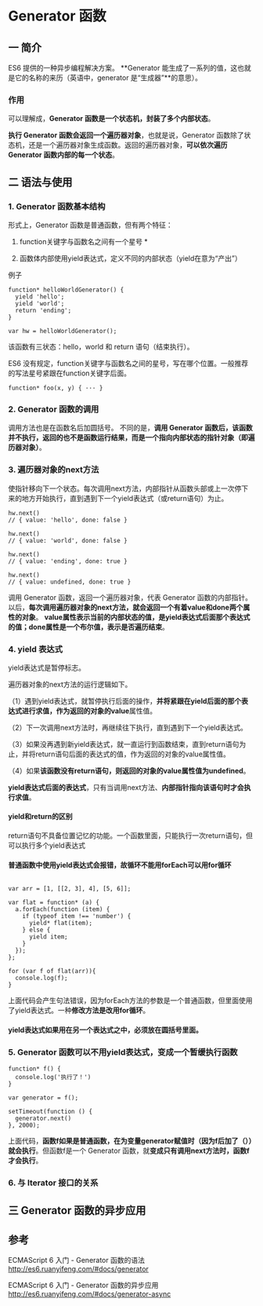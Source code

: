 # Generator 函数

## 一 简介
ES6 提供的一种异步编程解决方案。
**Generator 能生成了一系列的值，这也就是它的名称的来历（英语中，generator 是“生成器”**的意思）。

### 作用
可以理解成，**Generator 函数是一个状态机，封装了多个内部状态**。

**执行 Generator 函数会返回一个遍历器对象**，也就是说，Generator 函数除了状态机，还是一个遍历器对象生成函数。返回的遍历器对象，**可以依次遍历 Generator 函数内部的每一个状态**。


## 二 语法与使用

### 1. Generator 函数基本结构

形式上，Generator 函数是普通函数，但有两个特征：

1. function关键字与函数名之间有一个星号 * 

2. 函数体内部使用yield表达式，定义不同的内部状态（yield在意为“产出”）

例子


```
function* helloWorldGenerator() {
  yield 'hello';
  yield 'world';
  return 'ending';
}

var hw = helloWorldGenerator();
```
该函数有三状态：hello，world 和 return 语句（结束执行）。

ES6 没有规定，function关键字与函数名之间的星号，写在哪个位置。一般推荐的写法星号紧跟在function关键字后面。

```
function* foo(x, y) { ··· }
```

### 2. Generator 函数的调用

调用方法也是在函数名后加圆括号。
不同的是，**调用 Generator 函数后，该函数并不执行，返回的也不是函数运行结果，而是一个指向内部状态的指针对象（即遍历器对象）**。

### 3. 遍历器对象的next方法

使指针移向下一个状态。每次调用next方法，内部指针从函数头部或上一次停下来的地方开始执行，直到遇到下一个yield表达式（或return语句）为止。



```
hw.next()
// { value: 'hello', done: false }

hw.next()
// { value: 'world', done: false }

hw.next()
// { value: 'ending', done: true }

hw.next()
// { value: undefined, done: true }
```

调用 Generator 函数，返回一个遍历器对象，代表 Generator 函数的内部指针。以后，**每次调用遍历器对象的next方法，就会返回一个有着value和done两个属性的对象**。
**value属性表示当前的内部状态的值，是yield表达式后面那个表达式的值；done属性是一个布尔值，表示是否遍历结束**。


### 4. yield 表达式

yield表达式是暂停标志。

遍历器对象的next方法的运行逻辑如下。

（1）遇到yield表达式，就暂停执行后面的操作，**并将紧跟在yield后面的那个表达式进行求值，作为返回的对象的value**属性值。

（2）下一次调用next方法时，再继续往下执行，直到遇到下一个yield表达式。

（3）如果没再遇到新yield表达式，就一直运行到函数结束，直到return语句为止，并将return语句后面的表达式的值，作为返回的对象的value属性值。

（4）如果**该函数没有return语句，则返回的对象的value属性值为undefined**。

**yield表达式后面的表达式**，只有当调用next方法、**内部指针指向该语句时才会执行求值**。

#### yield和return的区别
return语句不具备位置记忆的功能。一个函数里面，只能执行一次return语句，但可以执行多个yield表达式

#### 普通函数中使用yield表达式会报错，故循环不能用forEach可以用for循环

```

var arr = [1, [[2, 3], 4], [5, 6]];

var flat = function* (a) {
  a.forEach(function (item) {
    if (typeof item !== 'number') {
      yield* flat(item);
    } else {
      yield item;
    }
  });
};

for (var f of flat(arr)){
  console.log(f);
}
```

上面代码会产生句法错误，因为forEach方法的参数是一个普通函数，但里面使用了yield表达式。一种**修改方法是改用for循环**。

#### yield表达式如果用在另一个表达式之中，必须放在圆括号里面。


### 5. Generator 函数可以不用yield表达式，变成一个暂缓执行函数

```
function* f() {
  console.log('执行了！')
}

var generator = f();

setTimeout(function () {
  generator.next()
}, 2000);
```



上面代码，**函数f如果是普通函数，在为变量generator赋值时（因为f后加了（））就会执行**。但函数f是一个 Generator 函数，就**变成只有调用next方法时，函数f才会执行**。

### 6. 与 Iterator 接口的关系



## 三 Generator 函数的异步应用


## 参考
ECMAScript 6 入门 - Generator 函数的语法
http://es6.ruanyifeng.com/#docs/generator

ECMAScript 6 入门 - Generator 函数的异步应用
http://es6.ruanyifeng.com/#docs/generator-async



